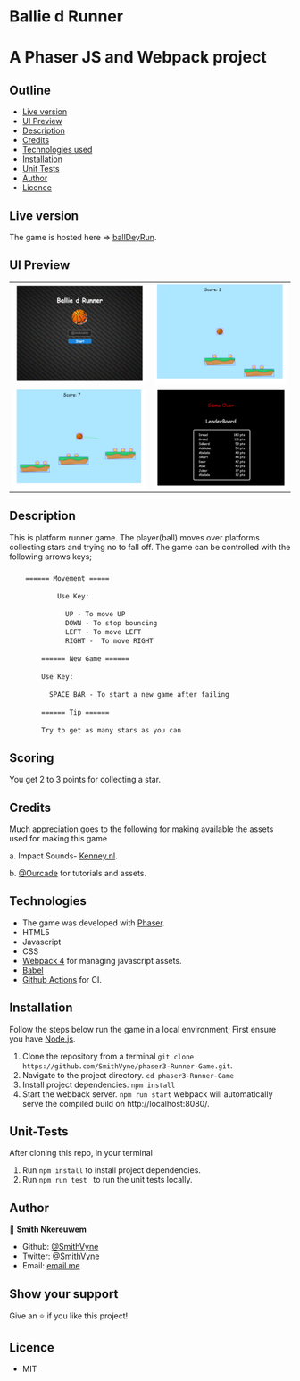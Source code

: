 # Ballie d Runner
# A Phaser JS and Webpack project

## Outline
- [Live version](#Live-version)
- [UI Preview](#UI-Preview)
- [Description](#Description)
- [Credits](#Credits)
- [Technologies used](#Technologies)
- [Installation](#Installation)
- [Unit Tests](#Unit-Tests)
- [Author](#author)
- [Licence](#licence)

## Live version
The game is hosted here => [ballDeyRun](https://balldeyrun.netlify.app/).

## UI Preview
|                |                |
|----------------|----------------|
|<img src='./docs/title-scene.png' />|<img src='./docs/game-scene1.png' />|
|<img src='./docs/game-scene2.png' />|<img src='./docs/gameOver-scene.png' />|



## Description
  This is platform runner game. The player(ball) moves over platforms collecting stars and trying no to fall off.
  The game can be controlled with the following arrows keys;
  ###  
        ====== Movement =====

                Use Key:

                  UP - To move UP
                  DOWN - To stop bouncing
                  LEFT - To move LEFT
                  RIGHT -  To move RIGHT

            ====== New Game ======

            Use Key:
            
              SPACE BAR - To start a new game after failing

            ====== Tip ======

            Try to get as many stars as you can
                  
          
  ## Scoring
  You get 2 to 3 points for collecting a star.

## Credits
  Much appreciation goes to the following for making available the assets used for making this game

  a. Impact Sounds- [Kenney.nl](https://kenney.nl/assets/impact-sounds).
  
  b. [@Ourcade](https://twitter.com/OurcadeHQ?s=20) for tutorials and assets.

## Technologies
- The game was developed with [Phaser](https://phaser.io/).
- HTML5
- Javascript
- CSS
- [Webpack 4](https://webpack.js.org/) for managing javascript assets.
- [Babel](https://babeljs.io/)
- [Github Actions](https://github.com/features/actions) for CI.


## Installation
Follow the steps below run the game in a local environment; First ensure you have [Node.js](https://nodejs.org).

1. Clone the repository from a terminal 
    ```git clone https://github.com/SmithVyne/phaser3-Runner-Game.git```.
2. Navigate to the project directory.
    ```cd phaser3-Runner-Game```
3. Install project dependencies.
    ```npm install```
4. Start the webback server.
    ```npm run start```
webpack will automatically serve the compiled build on http://localhost:8080/.

## Unit-Tests
After cloning this repo, in your terminal
1. Run  ```npm install``` to install project dependencies.
2. Run ```npm run test ``` to run the unit tests locally.


## Author

👤 **Smith Nkereuwem**

- Github: [@SmithVyne](https://github.com/SmithVyne)
- Twitter: [@SmithVyne](https://twitter.com/SmithVyne)
- Email: [email me](smithnkereuwem2@gmail.com)

## Show your support

Give an ⭐️ if you like this project!

## Licence
- MIT
